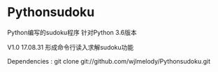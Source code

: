 # Pythonsudoku
Python编写的sudoku程序
针对Python 3.6版本

V1.0 17.08.31
形成命令行读入求解sudoku功能

Dependencies : 
git clone git://github.com/wjlmelody/Pythonsudoku.git
